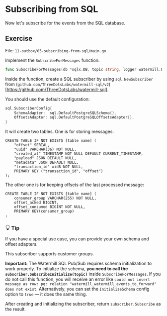# Subscribing from SQL

Now let's subscribe for the events from the SQL database.

## Exercise

File: `11-outbox/05-subscribing-from-sql/main.go`

Implement the `SubscribeForMessages` function. 

```go
func SubscribeForMessages(db *sqlx.DB, topic string, logger watermill.LoggerAdapter) (<-chan *message.Message, error) {
```

Inside the function, create a SQL subscriber by using `sql.NewSubscriber` from (`github.com/ThreeDotsLabs/watermill-sql/v2`)[https://github.com/ThreeDotsLabs/watermill-sql].

You should use the default configuration:

```go
sql.SubscriberConfig{
    SchemaAdapter:  sql.DefaultPostgreSQLSchema{},
    OffsetsAdapter: sql.DefaultPostgreSQLOffsetsAdapter{},
}
```

It will create two tables. One is for storing messages:

```postgresql
CREATE TABLE IF NOT EXISTS [table name] (
    "offset" SERIAL,
    "uuid" VARCHAR(36) NOT NULL,
    "created_at" TIMESTAMP NOT NULL DEFAULT CURRENT_TIMESTAMP,
    "payload" JSON DEFAULT NULL,
    "metadata" JSON DEFAULT NULL,
    "transaction_id" xid8 NOT NULL,
    PRIMARY KEY ("transaction_id", "offset")
);
```

The other one is for keeping offsets of the last processed message:

```postgresql
CREATE TABLE IF NOT EXISTS [table name] (
    consumer_group VARCHAR(255) NOT NULL,
    offset_acked BIGINT,
    offset_consumed BIGINT NOT NULL,
    PRIMARY KEY(consumer_group)
;
```


<div class="alert alert-dismissible bg-light-primary d-flex flex-column flex-sm-row p-7 mb-10">
    <div class="d-flex flex-column">
        <h3 class="mb-5 text-dark">
			<svg xmlns="http://www.w3.org/2000/svg" width="16" height="16" fill="currentColor" class="bi bi-lightbulb text-primary" viewBox="0 0 16 16">
			  <path d="M2 6a6 6 0 1 1 10.174 4.31c-.203.196-.359.4-.453.619l-.762 1.769A.5.5 0 0 1 10.5 13a.5.5 0 0 1 0 1 .5.5 0 0 1 0 1l-.224.447a1 1 0 0 1-.894.553H6.618a1 1 0 0 1-.894-.553L5.5 15a.5.5 0 0 1 0-1 .5.5 0 0 1 0-1 .5.5 0 0 1-.46-.302l-.761-1.77a1.964 1.964 0 0 0-.453-.618A5.984 5.984 0 0 1 2 6zm6-5a5 5 0 0 0-3.479 8.592c.263.254.514.564.676.941L5.83 12h4.342l.632-1.467c.162-.377.413-.687.676-.941A5 5 0 0 0 8 1z"/>
			</svg>
			Tip
		</h3>
        <span>

If you have a special use case, you can provide your own schema and offset adapters.

</span>
	</div>
	</div>

This subscriber supports customer groups.

**Important:** The Watermill SQL Pub/Sub requires schema initialization to work properly. 
To initialize the schema, **you need to call the `subscriber.SubscribeInitialize(topic)`** inside `SubscribeForMessages`.
If you do not call this function, you will receive an error like `could not insert message as row: pq: relation "watermill_watermill_events_to_forward" does not exist`. Alternatively, you can set the `InitializeSchema` config option to `true` — it does the same thing.

After creating and initializing the subscriber, return `subscriber.Subscribe` as the result.
